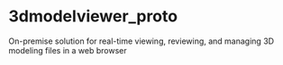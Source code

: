 # 3dmodelviewer_proto
On-premise solution for real-time viewing, reviewing, and managing 3D modeling files in a web browser
